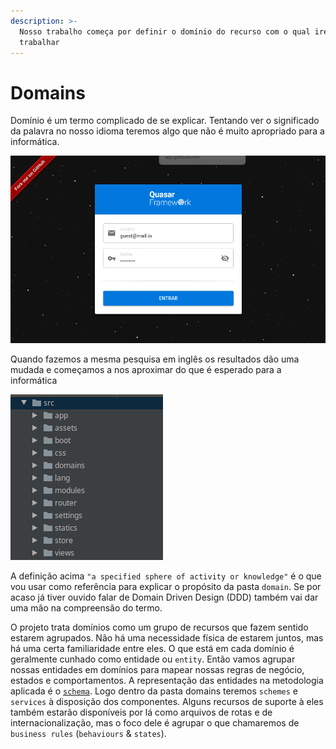 ```yaml
---
description: >-
  Nosso trabalho começa por definir o domínio do recurso com o qual iremos
  trabalhar
---
```


# Domains

Domínio é um termo complicado de se explicar. Tentando ver o significado da palavra no nosso idioma teremos algo que não é muito apropriado para a informática.

![resultado da pesquisa pela palavra dom&#xED;nio no google](../.gitbook/assets/image%20%2836%29.png)

Quando fazemos a mesma pesquisa em inglês os resultados dão uma mudada e começamos a nos aproximar do que é esperado para a informática

![resultado da pesquisa pela palavra domain no google](../.gitbook/assets/image%20%2839%29.png)

A definição acima `"a specified sphere of activity or knowledge"` é o que vou usar como referência para explicar o propósito da pasta `domain`. Se por acaso já tiver ouvido falar de Domain Driven Design \(DDD\) também vai dar uma mão na compreensão do termo.

O projeto trata domínios como um grupo de recursos que fazem sentido estarem agrupados. Não há uma necessidade física de estarem juntos, mas há uma certa familiaridade entre eles. O que está em cada domínio é geralmente cunhado como entidade ou `entity`. Então vamos agrupar nossas entidades em domínios para mapear nossas regras de negócio, estados e comportamentos. A representação das entidades na metodologia aplicada é o [`schema`](schema.md). Logo dentro da pasta domains teremos `schemes` e `services` à disposição dos componentes. Alguns recursos de suporte à eles também estarão disponíveis por lá como arquivos de rotas e de internacionalização, mas o foco dele é agrupar o que chamaremos de `business rules` \(`behaviours` & `states`\).



